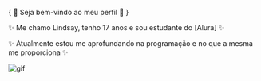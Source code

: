 { 💛 Seja bem-vindo ao meu perfil 💛 }

✨ Me chamo Lindsay, tenho 17 anos e sou estudante do [Alura] ✨

✨ Atualmente estou me aprofundando na programação e no que a mesma me proporciona ✨

![gif](https://github.com/user-attachments/assets/7153a910-2b31-4cc3-9927-3dba3aeb6824)

